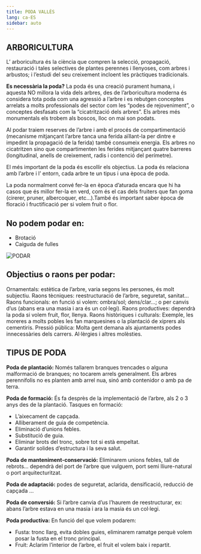 ```yaml
---
title: PODA VALLÈS
lang: ca-ES
sidebar: auto
---
```


## ARBORICULTURA
L’ arboricultura és la ciència que compren la selecció, propagació, restauració i tales selectives de plantes perennes i llenyoses, com arbres i arbustos; i l’estudi del seu creixement incloent les pràctiques tradicionals.

**Es necessària la poda?** La poda és una creació purament humana, i aquesta NO millora la vida dels arbres, des de l’arboricultura moderna és considera tota poda com una agressió a l’arbre i es rebutgen conceptes arrelats a molts professionals del sector com les “podes de rejoveniment”, o conceptes desfasats com la “cicatrització dels arbres”. Els arbres més monumentals els trobem als boscos, lloc on mai son podats.

Al podar traiem reserves de l’arbre i amb el procés de compartimentació (mecanisme mitjançant l’arbre tanca una ferida aïllant-la per dintre e impedint la propagació de la ferida) també consumeix energia. Els arbres no cicatritzen sino que compartimenten les ferides mitjançant quatre barreres (longitudinal, anells de creixement, radis i contenció del perímetre).

El més important de la poda és escollir els objectius. La poda és relaciona amb l’arbre i l’ entorn, cada arbre te un tipus i una època de poda.

La poda normalment convé fer-la en època d’aturada encara que hi ha casos que és millor fer-la en verd, com és el cas dels fruiters que fan goma (cirerer, pruner, albercoquer, etc…).També és important saber època de floració i fructificació per si volem fruit o flor.

## No podem podar en:

- Brotació
- Caiguda de fulles

![PODAR](/img/poda.jpeg)

## Objectius o raons per podar:
Ornamentals: estètica de l’arbre, varia segons les persones, és molt subjectiu.
Raons tècniques: reestructuració de l’arbre, seguretat, sanitat…
Raons funcionals: en funció si volem: ombra/sol; dens/clar…; o per canvis d’us (abans era una masia i ara és un col·legi).
Raons productives: dependrà la poda si volem fruit, flor, llenya.
Raons històriques i culturals: Exemple, les moreres a molts pobles les fan marquesines o la plantació de xiprers als cementiris.
Pressió pública: Molta gent demana als ajuntaments podes innecessàries dels carrers.
Al·lèrgies i altres molèsties.

## TIPUS DE PODA
**Poda de plantació:** Només tallarem branques trencades o alguna malformació de branques; no tocarem arrels generalment. Els arbres perennifolis no es planten amb arrel nua, sinó amb contenidor o amb pa de terra.

**Poda de formació:** És fa desprès de la implementació de l’arbre, als 2 o 3 anys des de la plantació. Tasques en formació:

- L’aixecament de capçada.
- Alliberament de guia de competència.
- Eliminació d’unions febles.
- Substitució de guia.
- Eliminar brots del tronc, sobre tot si està empeltat.
- Garantir solides d’estructura i la seva salut.

**Poda de manteniment-conservació:** Eliminarem unions febles, tall de rebrots… dependrà del port de l’arbre que vulguem, port semi lliure-natural o port arquitecturitzat.

**Poda de adaptació:** podes de seguretat, aclarida, densificació, reducció de capçada …

**Poda de conversió:** Si l’arbre canvia d’us l’haurem de reestructurar, ex: abans l’arbre estava en una masia i ara la masia és un col·legi.

**Poda productiva:** En funció del que volem podarem:

- Fusta: tronc llarg, evita dobles guies, eliminarem ramatge perquè volem posar la fusta en el tronc principal.
- Fruit: Aclarim l’interior de l’arbre, el fruit el volem baix i repartit.
